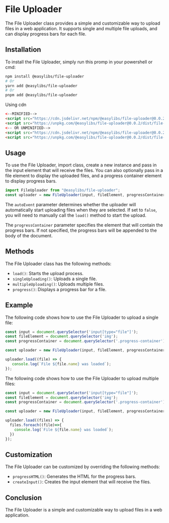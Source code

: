 # File Uploader

The File Uploader class provides a simple and customizable way to upload files in a web application. It supports single and multiple file uploads, and can display progress bars for each file.

## Installation

To install the File Uploader, simply run this promp in your powershell or cmd:

```bash
npm install @easylibs/file-uploader
# Or
yarn add @easylibs/file-uploader
# Or
pnpm add @easylibs/file-uploader
```

Using cdn

```html
<--MINIFIED-->
<script src="https://cdn.jsdelivr.net/npm/@easylibs/file-uploader@0.0.2/dist/file-uploader.min.js"></script>
<script src="https://unpkg.com/@easylibs/file-uploader@0.0.2/dist/file-uploader.min.js"></script>
<-- OR UNMINIFIED-->
<script src="https://cdn.jsdelivr.net/npm/@easylibs/file-uploader@0.0.2/dist/file-uploader.js"></script>
<script src="https://unpkg.com/@easylibs/file-uploader@0.0.2/dist/file-uploader.js"></script>
```

## Usage

To use the File Uploader, import class, create a new instance and pass in the input element that will receive the files. You can also optionally pass in a file element to display the uploaded files, and a progress container element to display progress bars.

```typescript
import FileUploader from "@easylibs/file-uploader";
const uploader = new FileUploader(input, fileElement, progressContainer);
```

The `autoEvent` parameter determines whether the uploader will automatically start uploading files when they are selected. If set to `false`, you will need to manually call the `load()` method to start the upload.

The `progressContainer` parameter specifies the element that will contain the progress bars. If not specified, the progress bars will be appended to the body of the document.

## Methods

The File Uploader class has the following methods:

* `load()`: Starts the upload process.
* `singleUploading()`: Uploads a single file.
* `multipleUploading()`: Uploads multiple files.
* `progress()`: Displays a progress bar for a file.

## Example

The following code shows how to use the File Uploader to upload a single file:

```typescript
const input = document.querySelector('input[type="file"]');
const fileElement = document.querySelector('img');
const progressContainer = document.querySelector('.progress-container');

const uploader = new FileUploader(input, fileElement, progressContainer);

uploader.load((file) => {
   console.log(`File ${file.name} was loaded`);
});
```

The following code shows how to use the File Uploader to upload multiple files:

```typescript
const input = document.querySelector('input[type="file"]');
const fileElement = document.querySelector('img');
const progressContainer = document.querySelector('.progress-container');

const uploader = new FileUploader(input, fileElement, progressContainer);

uploader.load((files) => {
  files.foreach((file)=>{
    console.log(`File ${file.name} was loaded`);
  })
});
```

## Customization

The File Uploader can be customized by overriding the following methods:

* `progressHTML()`: Generates the HTML for the progress bars.
* `createInput()`: Creates the input element that will receive the files.

## Conclusion

The File Uploader is a simple and customizable way to upload files in a web application.
